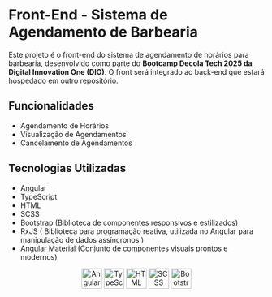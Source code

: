 # Front-End - Sistema de Agendamento de Barbearia

Este projeto é o front-end do sistema de agendamento de horários para barbearia, desenvolvido como parte do **Bootcamp Decola Tech 2025 da Digital Innovation One (DIO)**. O front será integrado ao back-end que estará hospedado em outro repositório.

## Funcionalidades

- Agendamento de Horários  
- Visualização de Agendamentos  
- Cancelamento de Agendamentos  

## Tecnologias Utilizadas

- Angular  
- TypeScript  
- HTML  
- SCSS  
- Bootstrap (Biblioteca de componentes responsivos e estilizados)
- RxJS ( Biblioteca para programação reativa, utilizada no Angular para manipulação de dados assíncronos.)
- Angular Material (Conjunto de componentes visuais prontos e modernos)

<p align="center">
  <img alt="Angular" title="Angular" width="40px" src="https://cdn.jsdelivr.net/gh/devicons/devicon@latest/icons/angular/angular-original.svg"/>
  <img alt="TypeScript" title="TypeScript" width="40px" src="https://cdn.jsdelivr.net/gh/devicons/devicon@latest/icons/typescript/typescript-original.svg"/>
  <img alt="HTML" title="HTML" width="40px" src="https://cdn.jsdelivr.net/gh/devicons/devicon@latest/icons/html5/html5-original.svg"/>
  <img alt="SCSS" title="SCSS" width="40px" src="https://cdn.jsdelivr.net/gh/devicons/devicon@latest/icons/sass/sass-original.svg"/>
  <img alt="Bootstrap" title="Bootstrap" width="40px" src="https://cdn.jsdelivr.net/gh/devicons/devicon@latest/icons/bootstrap/bootstrap-original.svg"/>
</p>
